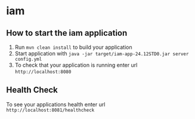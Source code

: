 # iam

How to start the iam application
---

1. Run `mvn clean install` to build your application
1. Start application with `java -jar target/iam-app-24.12STD0.jar server config.yml`
1. To check that your application is running enter url `http://localhost:8080`

Health Check
---

To see your applications health enter url `http://localhost:8081/healthcheck`
